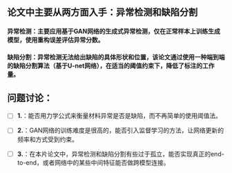 ## 论文中主要从两方面入手：异常检测和缺陷分割

#### **异常检测**：主要应用基于GAN网络的生成式异常检测，仅在正常样本上训练生成模型，使用重构误差评估异常分数。

#### **缺陷分割**：异常检测无法给出缺陷的具体形状和位置，该论文通过使用一种端到端的缺陷分割算法（基于U-net网络），在适当的阈值约束下，降低了标注的工作量。

## 问题讨论：

- [ ] **1.**：能否用力学公式来衡量材料异常是否是缺陷，而不再简单的使用阈值法。
- [ ] **2.**：GAN网络的训练难度是很高的，能否引入监督学习的方法，让网络更新的频率和方式受到约束。
- [ ] **3.**：在本片论文中，异常检测和缺陷分割有些过于孤立，能否实现真正的end-to-end，或者网络中的某些中间特征能否做跨模型连接。

